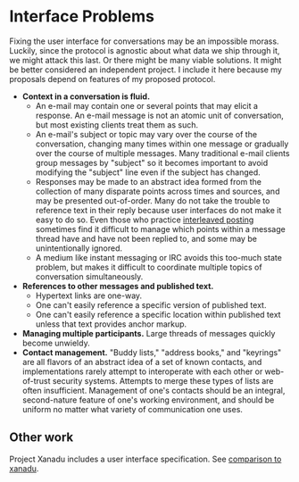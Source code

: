 # Interface Problems

Fixing the user interface for conversations may be an impossible morass. Luckily, since the protocol is agnostic about what data we ship through it, we might attack this last. Or there might be many viable solutions. It might be better considered an independent project. I include it here because my proposals depend on features of my proposed protocol.

- **Context in a conversation is fluid.**
	- An e-mail may contain one or several points that may elicit a response. An e-mail message is not an atomic unit of conversation, but most existing clients treat them as such.
	- An e-mail's subject or topic may vary over the course of the conversation, changing many times within one message or gradually over the course of multiple messages. Many traditional e-mail clients group messages by "subject" so it becomes important to avoid modifying the "subject" line even if the subject has changed.
	- Responses may be made to an abstract idea formed from the collection of many disparate points across times and sources, and may be presented out-of-order. Many do not take the trouble to reference text in their reply because user interfaces do not make it easy to do so. Even those who practice [interleaved posting][] sometimes find it difficult to manage which points within a message thread have and have not been replied to, and some may be unintentionally ignored.
	- A medium like instant messaging or IRC avoids this too-much state problem, but makes it difficult to coordinate multiple topics of conversation simultaneously.
- **References to other messages and published text.**
	- Hypertext links are one-way. 
	- One can't easily reference a specific version of published text.
	- One can't easily reference a specific location within published text unless that text provides anchor markup.
- **Managing multiple participants.** Large threads of messages quickly become unwieldy. 
- **Contact management.** "Buddy lists," "address books," and "keyrings" are all flavors of an abstract idea of a set of known contacts, and implementations rarely attempt to interoperate with each other or web-of-trust security systems. Attempts to merge these types of lists are often insufficient. Management of one's contacts should be an integral, second-nature feature of one's working environment, and should be uniform no matter what variety of communication one uses.

[interleaved posting]: http://en.wikipedia.org/wiki/Posting_style#Interleaved_style

## Other work

Project Xanadu includes a user interface specification. See [comparison to xanadu][].

[comparison to xanadu]: xanadu.md

